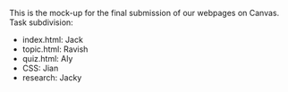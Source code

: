 This is the mock-up for the final submission of our webpages on Canvas.
Task subdivision:
- index.html: Jack
- topic.html: Ravish
- quiz.html: Aly
- CSS: Jian
- research: Jacky